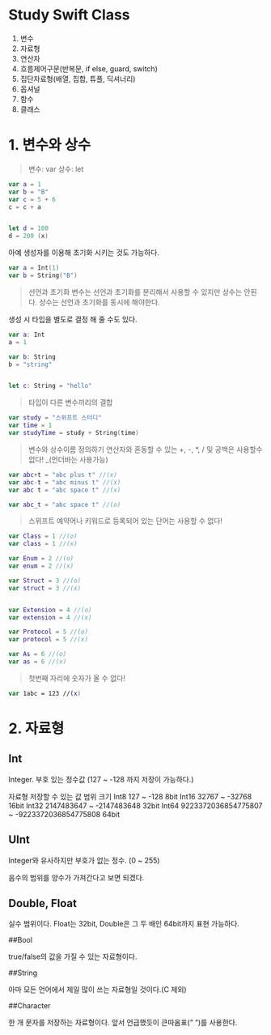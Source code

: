 # Study Swift Class


1. 변수
2. 자료형
3. 연산자
4. 흐름제어구문(반복문, if else, guard, switch)
5. 집단자료형(배열, 집합, 튜플, 딕셔너리)
6. 옵셔널
7. 함수
8. 클래스


# 1. 변수와 상수
> 변수: var
상수: let


```swift
var a = 1
var b = "B"
var c = 5 + 6
c = c + a


let d = 100
d = 200 (x)
```

아예 생성자를 이용해 초기화 시키는 것도 가능하다.
```swift
var a = Int(1)
var b = String("B")
```

>선언과 초기화
변수는 선언과 초기화를 분리해서 사용할 수 있지만 상수는 안된다.
상수는 선언과 초기화를 동시에 해야한다.

생성 시 타입을 별도로 결정 해 줄 수도 있다.
```swift
var a: Int
a = 1

var b: String
b = "string"


let c: String = "hello"
```


> 타입이 다른 변수끼리의 결합

```swift
var study = "스위프트 스터디"
var time = 1
var studyTime = study + String(time)
```


> 변수와 상수이름 정의하기
> 연산자와 혼동할 수 있는 +, -, *, / 및 공백은 사용할수 없다!
> _(언더바는 사용가능)

```swift
var abc+t = "abc plus t" //(x)
var abc-t = "abc minus t" //(x)
var abc t = "abc space t" //(x)

var abc_t = "abc space t" //(o)
```

> 스위프트 예약어나 키워드로 등록되어 있는 단어는 사용할 수 없다!

```swift
var Class = 1 //(o)
var class = 1 //(x)

var Enum = 2 //(o)
var enum = 2 //(x)

var Struct = 3 //(o)
var struct = 3 //(x)


var Extension = 4 //(o)
var extension = 4 //(x)

var Protocol = 5 //(o)
var protocol = 5 //(x)

var As = 6 //(o)
var as = 6 //(x)
```

> 첫번째 자리에 숫자가 올 수 없다!

```swift
var 1abc = 123 //(x)
```



# 2. 자료형

## Int
Integer. 부호 있는 정수값 (127 ~ -128 까지 저장이 가능하다.)

자료형	저장할 수 있는 값 범위	크기
Int8	127 ~ -128	8bit
Int16	32767 ~ -32768	16bit
Int32	2147483647 ~ -2147483648	32bit
Int64	9223372036854775807 ~ -9223372036854775808	64bit


## UInt
Integer와 유사하지만 부호가 없는 정수. (0 ~ 255)

음수의 범위를 양수가 가져간다고 보면 되겠다.


## Double, Float

실수 범위이다. Float는 32bit, Double은 그 두 배인 64bit까지 표현 가능하다.


##Bool

true/false의 값을 가질 수 있는 자료형이다.


##String

아마 모든 언어에서 제일 많이 쓰는 자료형일 것이다.(C 제외)


##Character

한 개 문자를 저장하는 자료형이다. 앞서 언급했듯이 큰따옴표(“ “)를 사용한다.
